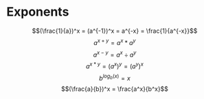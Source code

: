 
# Exponents

$$(\frac{1}{a})^x = (a^{-1})^x = a^{-x} = \frac{1}{a^{-x}}$$
$$a^{x+y} = a^x * a^y$$
$$a^{x-y} = a^x ÷ a^y$$
$$a^{x*y} = (a^x)^y = (a^y)^x$$
$$b^{log_b(x)} = x$$
$$(\frac{a}{b})^x = \frac{a^x}{b^x}$$
